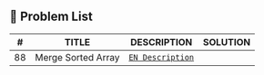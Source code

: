 ## 📑 Problem List

|#      |TITLE                                   |DESCRIPTION                                                                                                                 |SOLUTION                                |
|:-----:|:--------------------------------------:|:--------------------------------------------------------------------------------------------------------------------------:|:--------------------------------------:|
|88	    |Merge Sorted Array                                 | [`EN Description`](https://leetcode.com/problems/merge-sorted-array/description/)|
